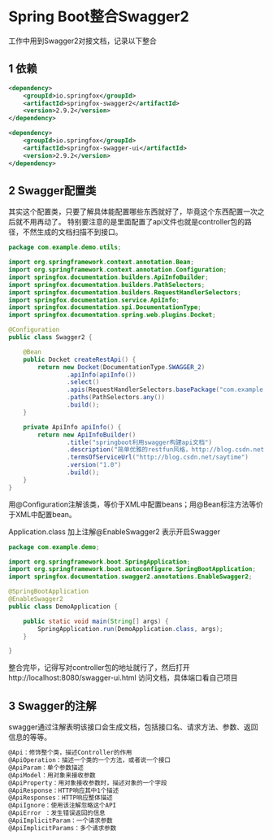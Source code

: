 # Spring Boot整合Swagger2


工作中用到Swagger2对接文档，记录以下整合

<!--more-->

## 1 依赖

```xml
<dependency>
	<groupId>io.springfox</groupId>
	<artifactId>springfox-swagger2</artifactId>
	<version>2.9.2</version>
</dependency>

<dependency>
	<groupId>io.springfox</groupId>
	<artifactId>springfox-swagger-ui</artifactId>
	<version>2.9.2</version>
</dependency>
```

## 2 Swagger配置类

其实这个配置类，只要了解具体能配置哪些东西就好了，毕竟这个东西配置一次之后就不用再动了。 特别要注意的是里面配置了api文件也就是controller包的路径，不然生成的文档扫描不到接口。

```java
package com.example.demo.utils;

import org.springframework.context.annotation.Bean;
import org.springframework.context.annotation.Configuration;
import springfox.documentation.builders.ApiInfoBuilder;
import springfox.documentation.builders.PathSelectors;
import springfox.documentation.builders.RequestHandlerSelectors;
import springfox.documentation.service.ApiInfo;
import springfox.documentation.spi.DocumentationType;
import springfox.documentation.spring.web.plugins.Docket;

@Configuration
public class Swagger2 {

    @Bean
    public Docket createRestApi() {
        return new Docket(DocumentationType.SWAGGER_2)
                .apiInfo(apiInfo())
                .select()
                .apis(RequestHandlerSelectors.basePackage("com.example.demo.controller"))
                .paths(PathSelectors.any())
                .build();
    }

    private ApiInfo apiInfo() {
        return new ApiInfoBuilder()
                .title("springboot利用swagger构建api文档")
                .description("简单优雅的restfun风格，http://blog.csdn.net/saytime")
                .termsOfServiceUrl("http://blog.csdn.net/saytime")
                .version("1.0")
                .build();
    }
}
```

用@Configuration注解该类，等价于XML中配置beans；用@Bean标注方法等价于XML中配置bean。

Application.class 加上注解@EnableSwagger2 表示开启Swagger

```java
package com.example.demo;

import org.springframework.boot.SpringApplication;
import org.springframework.boot.autoconfigure.SpringBootApplication;
import springfox.documentation.swagger2.annotations.EnableSwagger2;

@SpringBootApplication
@EnableSwagger2
public class DemoApplication {

    public static void main(String[] args) {
        SpringApplication.run(DemoApplication.class, args);
    }

}
```

整合完毕，记得写对controller包的地址就行了，然后打开 http://localhost:8080/swagger-ui.html 访问文档，具体端口看自己项目

## 3 Swagger的注解
swagger通过注解表明该接口会生成文档，包括接口名、请求方法、参数、返回信息的等等。
```markdown
@Api：修饰整个类，描述Controller的作用
@ApiOperation：描述一个类的一个方法，或者说一个接口
@ApiParam：单个参数描述
@ApiModel：用对象来接收参数
@ApiProperty：用对象接收参数时，描述对象的一个字段
@ApiResponse：HTTP响应其中1个描述
@ApiResponses：HTTP响应整体描述
@ApiIgnore：使用该注解忽略这个API
@ApiError ：发生错误返回的信息
@ApiImplicitParam：一个请求参数
@ApiImplicitParams：多个请求参数
```
